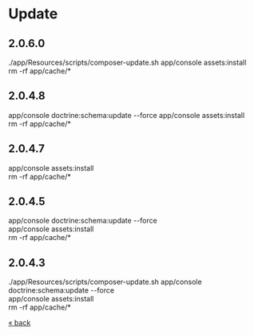 # Update

## 2.0.6.0
./app/Resources/scripts/composer-update.sh
app/console assets:install  
rm -rf app/cache/*  

## 2.0.4.8
app/console doctrine:schema:update --force 
app/console assets:install  
rm -rf app/cache/*  

## 2.0.4.7
app/console assets:install  
rm -rf app/cache/*  

## 2.0.4.5
app/console doctrine:schema:update --force  
app/console assets:install  
rm -rf app/cache/*  

## 2.0.4.3
./app/Resources/scripts/composer-update.sh
app/console doctrine:schema:update --force  
app/console assets:install  
rm -rf app/cache/*  

<a href="../../../README.md">&laquo; back</a>
